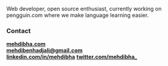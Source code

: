 Web developer, open source enthusiast, currently working on pengguin.com where we make language learning easier.



### Contact
**<a href="https://www.mehdibha.com">mehdibha.com</a>**
<br/>
**mehdibenhadjali@gmail.com**
<br/>
**<a href="https://www.linkedin.com/in/mehdibha/">linkedin.com/in/mehdibha</a>**
**<a href="https://twitter.com/mehdibha_">twitter.com/mehdibha_</a>**


